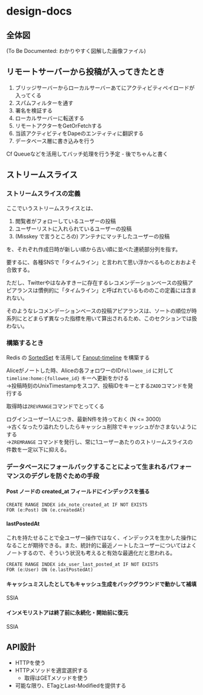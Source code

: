 # design-docs

## 全体図

(To Be Documented: わかりやすく図解した画像ファイル)

## リモートサーバーから投稿が入ってきたとき

1. ブリッジサーバーからローカルサーバーあてにアクティビティペイロードが入ってくる
2. スパムフィルターを通す
3. 署名を検証する
4. ローカルサーバーに転送する
5. リモートアクターをGetOrFetchする
6. 当該アクティビティをDapeのエンティティに翻訳する
7. データベース層に書き込みを行う

Cf Queueなどを活用してバッチ処理を行う予定 - 後でちゃんと書く

## ストリームスライス

### ストリームスライスの定義

ここでいうストリームスライスとは、

1. 閲覧者がフォローしているユーザーの投稿
2. ユーザーリストに入れられているユーザーの投稿
3. (Misskey で言うところの) アンテナにマッチしたユーザーの投稿

を、それぞれ作成日時が新しい順から古い順に並べた連続部分列を指す。

要するに、各種SNSで「タイムライン」と言われて思い浮かべるものとおおよそ合致する。

ただし、Twitterやはなみすきーに存在するレコメンデーションベースの投稿アピアランスは慣例的に「タイムライン」と呼ばれているもののこの定義には含まれない。

そのようなレコメンデーションベースの投稿アピアランスは、ソートの順位が時系列にとどまらず異なった指標を用いて算出されるため、このセクションでは扱わない。

### 構築するとき

Redis の [SortedSet] を活用して [Fanout-timeline] を構築する

[SortedSet]: https://valkey.io/topics/sorted-sets/
[Fanout-timeline]: https://www.infoq.com/presentations/Twitter-Timeline-Scalability/

Aliceがノートした時、Aliceの各フォロワーのID`followee_id` に対して `timeline:home:{followee_id}` キーへ更新をかける \
→投稿時刻のUnixTimestampをスコア、投稿IDをキーとする`ZADD`コマンドを発行する

取得時は`ZREVRANGE`コマンドでとってくる

ログインユーザー1人につき、最新N件を持っておく (N <= 3000) \
→古くなったり溢れたりしたらキャッシュ削除でキャッシュがかさまないようにする \
→`ZREMRANGE` コマンドを発行し、常に1ユーザーあたりのストリームスライスの件数を一定以下に抑える。

### データベースにフォールバックすることによって生まれるパフォーマンスのデグレを防ぐための手段

#### Post ノードの created_at フィールドにインデックスを張る

```cypher
CREATE RANGE INDEX idx_note_created_at IF NOT EXISTS
FOR (e:Post) ON (e.createdAt)
```

#### lastPostedAt
これを持たせることで全ユーザー操作ではなく、インデックスを生かした操作になることが期待できる。また、統計的に最近ノートしたユーザーについてはよくノートするので、そういう状況も考えると有効な最適化だと思われる。

```cypher
CREATE RANGE INDEX idx_user_last_posted_at IF NOT EXISTS
FOR (e:User) ON (e.lastPostedAt)
```

#### キャッシュミスしたとしてもキャッシュ生成をバックグラウンドで動かして補填

SSIA

#### インメモリストアは終了前に永続化・開始前に復元

SSIA

## API設計

* HTTPを使う
* HTTPメソッドを適宜選択する
    * 取得はGETメソッドを使う
* 可能な限り、ETagとLast-Modifiedを提供する
